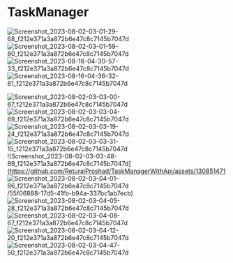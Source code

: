 # TaskManager
![Screenshot_2023-08-02-03-01-29-68_f212e371a3a872b6e47c8c7145b7047d](https://github.com/ReturajProshad/TaskManagerWithApi/assets/130851471/3ba1ba85-55b9-4c92-ace8-eb9cd2797716)
![Screenshot_2023-08-02-03-01-59-80_f212e371a3a872b6e47c8c7145b7047d](https://github.com/ReturajProshad/TaskManagerWithApi/assets/130851471/d41a6967-695f-4173-bbdd-3203c84130e4)
![Screenshot_2023-08-16-04-30-57-33_f212e371a3a872b6e47c8c7145b7047d](https://github.com/ReturajProshad/TaskManagerWithApi/assets/130851471/5d85543f-7a0a-48a1-814f-4af43b59b933)
![Screenshot_2023-08-16-04-36-32-81_f212e371a3a872b6e47c8c7145b7047d](https://github.com/ReturajProshad/TaskManagerWithApi/assets/130851471/92c13203-6539-4a63-a97c-a6747031f09f)

![Screenshot_2023-08-02-03-03-00-67_f212e371a3a872b6e47c8c7145b7047d](https://github.com/ReturajProshad/TaskManagerWithApi/assets/130851471/836bd932-97f4-486f-8c46-0dc76b2b61f9)
![Screenshot_2023-08-02-03-03-04-69_f212e371a3a872b6e47c8c7145b7047d](https://github.com/ReturajProshad/TaskManagerWithApi/assets/130851471/c992ffc0-a32b-4357-9509-14346fbdce4c)
![Screenshot_2023-08-02-03-03-19-24_f212e371a3a872b6e47c8c7145b7047d](https://github.com/ReturajProshad/TaskManagerWithApi/assets/130851471/9c9571ec-cc3b-4b3f-a1db-5e82953f8f94)
![Screenshot_2023-08-02-03-03-31-15_f212e371a3a872b6e47c8c7145b7047d](https://github.com/ReturajProshad/TaskManagerWithApi/assets/130851471/09798111-f905-4b03-9114-f8361c101085)
![Screenshot_2023-08-02-03-03-48-89_f212e371a3a872b6e47c8c7145b7047d](https://github.com/ReturajProshad/TaskManagerWithApi/assets/130851471
![Screenshot_2023-08-02-03-04-01-86_f212e371a3a872b6e47c8c7145b7047d](https://github.com/ReturajProshad/TaskManagerWithApi/assets/130851471/9487b332-2af5-48d5-ae9e-d829c8d782d0)
/55f06888-17d5-41fb-b94a-337bc1ab7ecb)
![Screenshot_2023-08-02-03-04-05-28_f212e371a3a872b6e47c8c7145b7047d](https://github.com/ReturajProshad/TaskManagerWithApi/assets/130851471/c0bd4f64-eb21-4948-9118-698c96fb8c73)
![Screenshot_2023-08-02-03-04-08-67_f212e371a3a872b6e47c8c7145b7047d](https://github.com/ReturajProshad/TaskManagerWithApi/assets/130851471/c08489e8-7559-439c-bb12-1b0f0d099535)
![Screenshot_2023-08-02-03-04-12-20_f212e371a3a872b6e47c8c7145b7047d](https://github.com/ReturajProshad/TaskManagerWithApi/assets/130851471/10cb4e95-95cb-4b63-878f-9a2cd28bc88d)
![Screenshot_2023-08-02-03-04-47-50_f212e371a3a872b6e47c8c7145b7047d](https://github.com/ReturajProshad/TaskManagerWithApi/assets/130851471/b7158ebc-4429-446b-b211-44bcb0c216f2)
